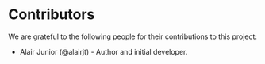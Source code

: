 # Contributors

We are grateful to the following people for their contributions to this project:

- Alair Junior (@alairjt) - Author and initial developer.
